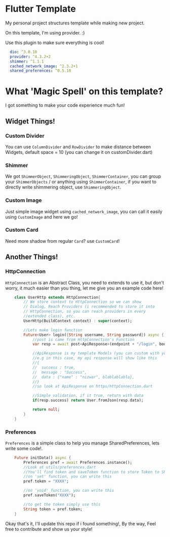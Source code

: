 # Flutter Template
My personal project structures template while making new project.

On this template, I'm using provider. :)

Use this plugin to make sure everything is cool!
```yaml
  dio: ^3.0.10
  provider: ^4.3.2+2
  shimmer: ^1.1.1
  cached_network_image: ^2.3.2+1
  shared_preferences: ^0.5.10
```


# What 'Magic Spell' on this template?
I got something to make your code experience much fun!

## Widget Things!
### Custom Divider
You can use `ColumnDivider` and `RowDivider` to make distance between Widgets, default space = 10 (you can change it on customDivider.dart)

### Shimmer
We got `ShimmerObject`, `ShimmeringObject`, `ShimmerContainer`, you can group your `ShimmerObjects` / or anything using `ShimmerContainer`, if you want to directly write shimmering object, use `ShimmeringObject`.

### Custom Image
Just simple image widget using `cached_network_image`, you can call it easily using `CustomImage` and here we go!

### Custom Card
Need more shadow from regular `Card`? use `CustomCard`!

## Another Things!
### HttpConnection
`HttpConnection` is an Abstract Class, you need to extends to use it, but don't worry, it much easier than you thing, let me give you an example code here!

```dart
    class UserHttp extends HttpConnection{
        // We store context to HttpConnection so we can show
        // Dialog, Reach Providers (i recommended to store it into 
        // HttpConnection, so you can reach providers in every 
        //extended class), etc.
        UserHttp(BuildContext context) : super(context);

        //Lets make login function
        Future<User> login({String username, String password}) async {
            //post is came from HttpConnection's Function
            var resp = await post<ApiResponse>(endpoint + "/login", body:{"username": username, "password": password});

            //ApiResponse is my template Models (you can custom with yours in https/httpConnection.dart).
            //e.g in this case, my api response will show like this
            //{
            //  success : true,
            //  message : "Success",
            //  data : {"name" : "nizwar", blablablabla},
            //}
            //so look at ApiResponse on https/httpConnection.dart

            //Simple validation, if it true, return with data
            if(resp.success) return User.fromJson(resp.data);            

            return null;
        }
    }
```

### Preferences
`Preferences` is a simple class to help you manage SharedPreferences, lets write some code!.

```dart
    Future initData() async {
        Preferences pref = await Preferences.instance();
        //Look at utils/preferences.dart
        //You'll find token and saveToken function to store Token to SharedPreferences
        //on 'set' function, you can write this
        pref.token = "XXXX";

        //on 'void' function, you can write this
        pref.saveToken("XXXX");

        //to get the token simply use this
        String token = pref.token;
    }
```

Okay that's it, I'll update this repo if i found something!, 
By the way, Feel free to contribute and show us your style!
